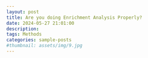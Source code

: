 ```yaml
---
layout: post
title: Are you doing Enrichment Analysis Properly?
date: 2024-05-27 21:01:00
description: 
tags: Methods
categories: sample-posts
#thumbnail: assets/img/9.jpg
---
```

